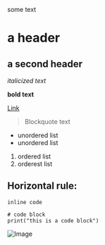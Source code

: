 some text

# a header
## a second header
*italicized text*

**bold text**

[Link](https://danielmilesgh.github.io/cse15l-lab-reports/)

> Blockquote text

* unordered list
* unordered list

1. ordered list
2. orderest list

Horizontal rule:
---
`inline code`
```
# code block
print("this is a code block")
```

![Image](https://upload.wikimedia.org/wikipedia/commons/thumb/b/b2/Green_square.svg/1200px-Green_square.svg.png)
